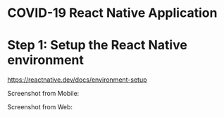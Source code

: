 # COVID-19 React Native Application

# Step 1: Setup the React Native environment
https://reactnative.dev/docs/environment-setup

Screenshot from Mobile:

Screenshot from Web:
